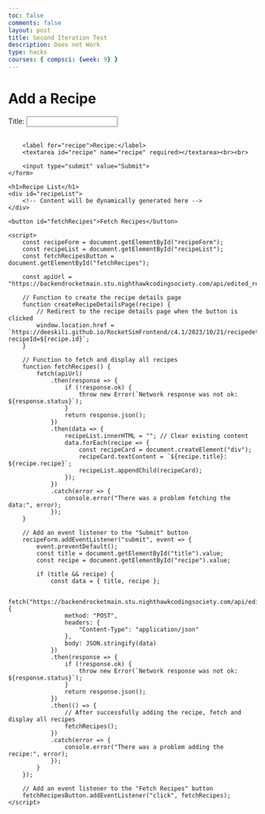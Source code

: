 ```yaml
---
toc: false
comments: false
layout: post
title: Second Iteration Test
description: Does not Work 
type: hacks
courses: { compsci: {week: 9} }
---
```



<html>
<head>
    <title>Recipe List</title>
</head>
<body>
    <h1>Add a Recipe</h1>
    <form id="recipeForm">
        <label for="title">Title:</label>
        <input type="text" id="title" name="title" required><br><br>

        <label for="recipe">Recipe:</label>
        <textarea id="recipe" name="recipe" required></textarea><br><br>

        <input type="submit" value="Submit">
    </form>

    <h1>Recipe List</h1>
    <div id="recipeList">
        <!-- Content will be dynamically generated here -->
    </div>

    <button id="fetchRecipes">Fetch Recipes</button>

    <script>
        const recipeForm = document.getElementById("recipeForm");
        const recipeList = document.getElementById("recipeList");
        const fetchRecipesButton = document.getElementById("fetchRecipes");

        const apiUrl = "https://backendrocketmain.stu.nighthawkcodingsociety.com/api/edited_recipe";

        // Function to create the recipe details page
        function createRecipeDetailsPage(recipe) {
            // Redirect to the recipe details page when the button is clicked
            window.location.href = `https://deeskili.github.io/RocketSimFrontend/c4.1/2023/10/21/recipedetails.html?recipeId=${recipe.id}`;
        }

        // Function to fetch and display all recipes
        function fetchRecipes() {
            fetch(apiUrl)
                .then(response => {
                    if (!response.ok) {
                        throw new Error(`Network response was not ok: ${response.status}`);
                    }
                    return response.json();
                })
                .then(data => {
                    recipeList.innerHTML = ""; // Clear existing content
                    data.forEach(recipe => {
                        const recipeCard = document.createElement("div");
                        recipeCard.textContent = `${recipe.title}: ${recipe.recipe}`;
                        recipeList.appendChild(recipeCard);
                    });
                })
                .catch(error => {
                    console.error("There was a problem fetching the data:", error);
                });
        }

        // Add an event listener to the "Submit" button
        recipeForm.addEventListener("submit", event => {
            event.preventDefault();
            const title = document.getElementById("title").value;
            const recipe = document.getElementById("recipe").value;

            if (title && recipe) {
                const data = { title, recipe };

                fetch("https://backendrocketmain.stu.nighthawkcodingsociety.com/api/edited_recipe/add_recipe", {
                    method: "POST",
                    headers: {
                        "Content-Type": "application/json"
                    },
                    body: JSON.stringify(data)
                })
                .then(response => {
                    if (!response.ok) {
                        throw new Error(`Network response was not ok: ${response.status}`);
                    }
                    return response.json();
                })
                .then(() => {
                    // After successfully adding the recipe, fetch and display all recipes
                    fetchRecipes();
                })
                .catch(error => {
                    console.error("There was a problem adding the recipe:", error);
                });
            }
        });

        // Add an event listener to the "Fetch Recipes" button
        fetchRecipesButton.addEventListener("click", fetchRecipes);
    </script>
</body>
</html>
